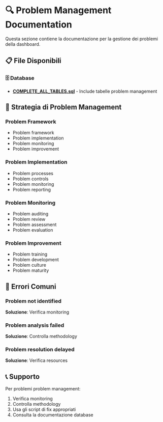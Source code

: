 # 🔍 Problem Management Documentation

Questa sezione contiene la documentazione per la gestione dei problemi della dashboard.

## 📋 File Disponibili

### 🗄️ Database
- **[COMPLETE_ALL_TABLES.sql](../database/COMPLETE_ALL_TABLES.sql)** - Include tabelle problem management

## 🎯 Strategia di Problem Management

### Problem Framework
- Problem framework
- Problem implementation
- Problem monitoring
- Problem improvement

### Problem Implementation
- Problem processes
- Problem controls
- Problem monitoring
- Problem reporting

### Problem Monitoring
- Problem auditing
- Problem review
- Problem assessment
- Problem evaluation

### Problem Improvement
- Problem training
- Problem development
- Problem culture
- Problem maturity

## 🚨 Errori Comuni

### Problem not identified
**Soluzione**: Verifica monitoring

### Problem analysis failed
**Soluzione**: Controlla methodology

### Problem resolution delayed
**Soluzione**: Verifica resources

## 📞 Supporto

Per problemi problem management:
1. Verifica monitoring
2. Controlla methodology
3. Usa gli script di fix appropriati
4. Consulta la documentazione database